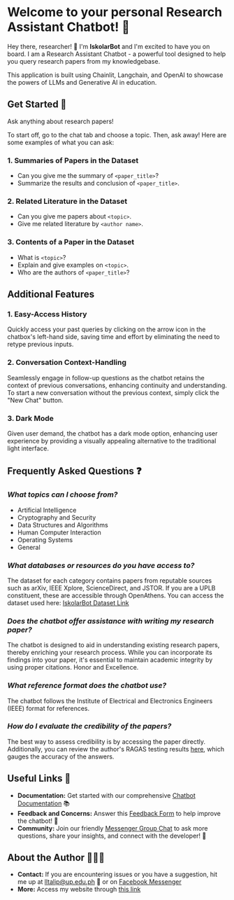 # Welcome to your personal Research Assistant Chatbot! 🤖

Hey there, researcher! 👋 I'm **IskolarBot** and I'm excited to have you on board. I am a Research Assistant Chatbot - a powerful tool designed to help you query research papers from my knowledgebase. 

This application is built using Chainlit, Langchain, and OpenAI to showcase the powers of LLMs and Generative AI in education.

## Get Started 📃

Ask anything about research papers!

To start off, go to the chat tab and choose a topic. Then, ask away! Here are some examples of what you can ask:

### 1. Summaries of Papers in the Dataset
- Can you give me the summary of `<paper_title>`?
- Summarize the results and conclusion of `<paper_title>`.

### 2. Related Literature in the Dataset
- Can you give me papers about `<topic>`.
- Give me related literature by `<author name>`.

### 3. Contents of a Paper in the Dataset
- What is `<topic>`?
- Explain and give examples on `<topic>`.
- Who are the authors of `<paper_title>`?

## Additional Features

### 1. Easy-Access History
Quickly access your past queries by clicking on the arrow icon in the chatbox's left-hand side, saving time and effort by eliminating the need to retype previous inputs.

### 2. Conversation Context-Handling
Seamlessly engage in follow-up questions as the chatbot retains the context of previous conversations, enhancing continuity and understanding. To start a new conversation without the previous context, simply click the "New Chat" button.

### 3. Dark Mode 
Given user demand, the chatbot has a dark mode option, enhancing user experience by providing a visually appealing alternative to the traditional light interface.

## Frequently Asked Questions ❓

### *What topics can I choose from?*

- Artificial Intelligence
- Cryptography and Security
- Data Structures and Algorithms
- Human Computer Interaction
- Operating Systems
- General

### *What databases or resources do you have access to?*

The dataset for each category contains papers from reputable sources such as arXiv, IEEE Xplore, ScienceDirect, and JSTOR. If you are a UPLB constituent, these are accessible through OpenAthens. You can access the dataset used here: [IskolarBot Dataset Link](https://drive.google.com/drive/folders/1S4g9eHW57xpSZEWCLrKf-jjTN4__swid?usp=sharing)

### *Does the chatbot offer assistance with writing my research paper?*

The chatbot is designed to aid in understanding existing research papers, thereby enriching your research process. While you can incorporate its findings into your paper, it's essential to maintain academic integrity by using proper citations. Honor and Excellence.

### *What reference format does the chatbot use?*

The chatbot follows the Institute of Electrical and Electronics Engineers (IEEE) format for references.

### *How do I evaluate the credibility of the papers?*

The best way to assess credibility is by accessing the paper directly. Additionally, you can review the author's RAGAS testing results [here](), which gauges the accuracy of the answers.


## Useful Links 🔗

- **Documentation:** Get started with our comprehensive [Chatbot Documentation](https://iskolarbot.onrender.com/readme) 📚
- **Feedback and Concerns:** Answer this [Feedback Form](https://forms.gle/1KisXppWJJUQKKS68) to help improve the chatbot! 🤖
- **Community:** Join our friendly [Messenger Group Chat](https://facebook.com) to ask more questions, share your insights, and connect with the developer! 💬


## About the Author 👩🏼‍💻

- **Contact:** If you are encountering issues or you have a suggestion, hit me up at [lltalip@up.edu.ph](mailto:lltalip@up.edu.ph) 📧 or on [Facebook Messenger](https://m.me/ridiculoys)
- **More:** Access my website through [this link](https://ridiculoys.notion.site/)
